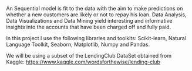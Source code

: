 An Sequential model is fit to the data with the aim to make predictions on whether a new customers are likely or not to repay his loan.  Data Analysis, Data Visualizations and Data Mining yield interesting and informative insights into the accounts that have been charged off and fully paid.

In this project I use the following libraries and toolkits: Scikit-learn, Natural Language Toolkit, Seaborn, Matplotlib, Numpy and  Pandas.

We will be using a subset of the LendingClub DataSet obtained from Kaggle: https://www.kaggle.com/wordsforthewise/lending-club
